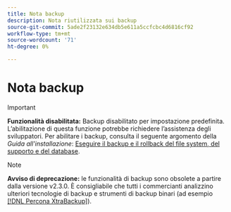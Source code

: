 ```yaml
---
title: Nota backup
description: Nota riutilizzata sui backup
source-git-commit: 5ade2f23132e634db5e611a5ccfcbc4d6816cf92
workflow-type: tm+mt
source-wordcount: '71'
ht-degree: 0%

---
```


# Nota backup

>[!IMPORTANT]
>
>**Funzionalità disabilitata:** Backup disabilitato per impostazione predefinita. L’abilitazione di questa funzione potrebbe richiedere l’assistenza degli sviluppatori. Per abilitare i backup, consulta il seguente argomento della _Guida all&#39;installazione_: [Eseguire il backup e il rollback del file system, del supporto e del database](https://experienceleague.adobe.com/docs/commerce-operations/installation-guide/tutorials/backup.html?lang=it).

>[!NOTE]
>
>**Avviso di deprecazione:** le funzionalità di backup sono obsolete a partire dalla versione v2.3.0. È consigliabile che tutti i commercianti analizzino ulteriori tecnologie di backup e strumenti di backup binari (ad esempio [[!DNL Percona XtraBackup]](https://www.percona.com/software/mysql-database/percona-xtrabackup)).
